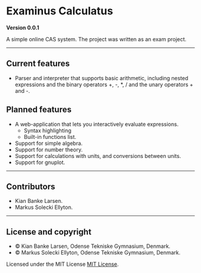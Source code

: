 # Examinus Calculatus

**Version 0.0.1**

A simple online CAS system. The project was written as an exam project.

---
## Current features
* Parser and interpreter that supports basic arithmetic, including nested expressions and the binary operators +, -, *, / and the unary operators + and -.

## Planned features
* A web-application that lets you interactively evaluate expressions.
    * Syntax highlighting
    * Built-in functions list.
* Support for simple algebra.
* Support for number theory.
* Support for calculations with units, and conversions between units.
* Support for gnuplot.


---

## Contributors
- Kian Banke Larsen.
- Markus Solecki Ellyton.

---

## License and copyright

* © Kian Banke Larsen, Odense Tekniske Gymnasium, Denmark.
* © Markus Solecki Ellyton, Odense Tekniske Gymnasium, Denmark.

Licensed under the MIT License [MIT License](LICENSE).
